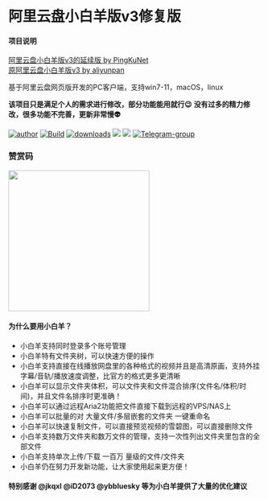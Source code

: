 # 阿里云盘小白羊版v3修复版

#### 项目说明

[阿里云盘小白羊版v3的延续版 by PingKuNet](https://github.com/PingKuNet/aliyunpan)
<br>
[原阿里云盘小白羊版v3 by aliyunpan](https://github.com/liupan1890/aliyunpan)

基于阿里云盘网页版开发的PC客户端，支持win7-11，macOS，linux

**该项目只是满足个人的需求进行修改，部分功能能用就行😉**
**没有过多的精力修改，很多功能不完善，更新非常慢👽**

[![author](https://img.shields.io/badge/作者-@odomu-000000.svg?style=flat-square&logo=GitHub)](https://github.com/odomu) [![Build](https://github.com/odomu/aliyunpan/workflows/Build/badge.svg)](https://github.com/odomu/aliyunpan/actions) [![downloads](https://img.shields.io/github/downloads/odomu/aliyunpan/total.svg?style=flat-square)](https://github.com/odomu/aliyunpan/releases) [![](https://img.shields.io/github/release/odomu/aliyunpan.svg?style=flat-square)](https://github.com/odomu/aliyunpan/releases) ![](https://img.shields.io/github/license/odomu/aliyunpan.svg?style=flat-square) [![Telegram-group](https://img.shields.io/badge/Telegram-%E7%BE%A4%E7%BB%84-blue)](https://t.me/+n1YbKE0JNo41MWRh)

### 赞赏码
<p align="left">
  <img height="280" width="280" src="https://github.com/odomu/aliyunpan/assets/50035498/75efbbf3-36c0-4991-9dff-4ae319d09e7c" />
</p>

#### 为什么要用小白羊？

* 小白羊支持同时登录多个账号管理
* 小白羊特有文件夹树，可以快速方便的操作
* 小白羊支持直接在线播放网盘里的各种格式的视频并且是高清原画，支持外挂字幕/音轨/播放速度调整，比官方的格式更多更清晰
* 小白羊可以显示文件夹体积，可以文件夹和文件混合排序(文件名/体积/时间)，并且文件名排序时更准确！
* 小白羊可以通过远程Aria2功能把文件直接下载到远程的VPS/NAS上
* 小白羊可以批量的对 大量文件/多层嵌套的文件夹 一键重命名
* 小白羊可以快速复制文件，可以直接预览视频的雪碧图，可以直接删除文件
* 小白羊支持数万文件夹和数万文件的管理，支持一次性列出文件夹里包含的全部文件
* 小白羊支持单次上传/下载 一百万 量级的文件/文件夹
* 小白羊仍在努力开发新功能，让大家使用起来更方便！

#### 特别感谢 @jkqxl @iD2073 @ybbluesky 等为小白羊提供了大量的优化建议



